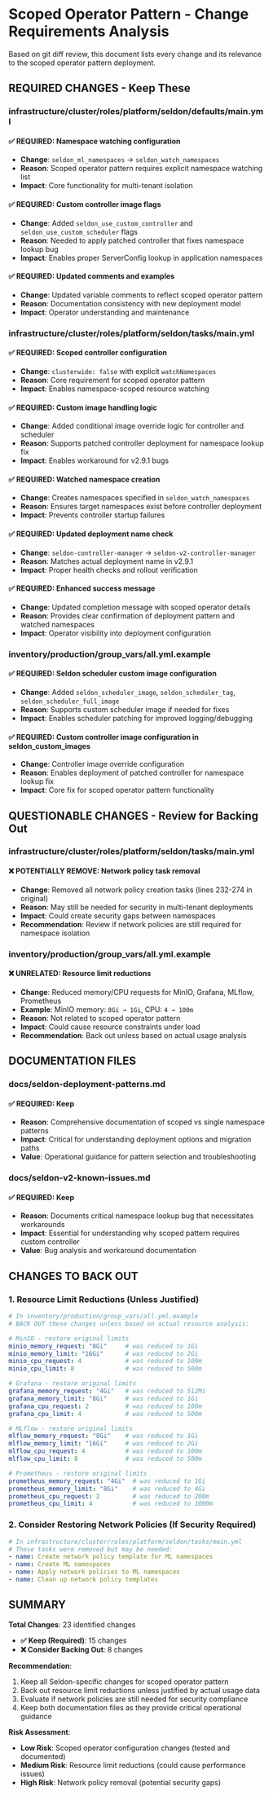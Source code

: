 # Scoped Operator Pattern - Change Requirements Analysis

Based on git diff review, this document lists every change and its relevance to the scoped operator pattern deployment.

## REQUIRED CHANGES - Keep These

### infrastructure/cluster/roles/platform/seldon/defaults/main.yml

#### ✅ REQUIRED: Namespace watching configuration
- **Change**: `seldon_ml_namespaces` → `seldon_watch_namespaces`
- **Reason**: Scoped operator pattern requires explicit namespace watching list
- **Impact**: Core functionality for multi-tenant isolation

#### ✅ REQUIRED: Custom controller image flags
- **Change**: Added `seldon_use_custom_controller` and `seldon_use_custom_scheduler` flags
- **Reason**: Needed to apply patched controller that fixes namespace lookup bug
- **Impact**: Enables proper ServerConfig lookup in application namespaces

#### ✅ REQUIRED: Updated comments and examples
- **Change**: Updated variable comments to reflect scoped operator pattern
- **Reason**: Documentation consistency with new deployment model
- **Impact**: Operator understanding and maintenance

### infrastructure/cluster/roles/platform/seldon/tasks/main.yml

#### ✅ REQUIRED: Scoped controller configuration
- **Change**: `clusterwide: false` with explicit `watchNamespaces`
- **Reason**: Core requirement for scoped operator pattern
- **Impact**: Enables namespace-scoped resource watching

#### ✅ REQUIRED: Custom image handling logic
- **Change**: Added conditional image override logic for controller and scheduler
- **Reason**: Supports patched controller deployment for namespace lookup fix
- **Impact**: Enables workaround for v2.9.1 bugs

#### ✅ REQUIRED: Watched namespace creation
- **Change**: Creates namespaces specified in `seldon_watch_namespaces`
- **Reason**: Ensures target namespaces exist before controller deployment
- **Impact**: Prevents controller startup failures

#### ✅ REQUIRED: Updated deployment name check
- **Change**: `seldon-controller-manager` → `seldon-v2-controller-manager`
- **Reason**: Matches actual deployment name in v2.9.1
- **Impact**: Proper health checks and rollout verification

#### ✅ REQUIRED: Enhanced success message
- **Change**: Updated completion message with scoped operator details
- **Reason**: Provides clear confirmation of deployment pattern and watched namespaces
- **Impact**: Operator visibility into deployment configuration

### inventory/production/group_vars/all.yml.example

#### ✅ REQUIRED: Seldon scheduler custom image configuration
- **Change**: Added `seldon_scheduler_image`, `seldon_scheduler_tag`, `seldon_scheduler_full_image`
- **Reason**: Supports custom scheduler image if needed for fixes
- **Impact**: Enables scheduler patching for improved logging/debugging

#### ✅ REQUIRED: Custom controller image configuration in seldon_custom_images
- **Change**: Controller image override configuration
- **Reason**: Enables deployment of patched controller for namespace lookup fix
- **Impact**: Core fix for scoped operator pattern functionality

## QUESTIONABLE CHANGES - Review for Backing Out

### infrastructure/cluster/roles/platform/seldon/tasks/main.yml

#### ❌ POTENTIALLY REMOVE: Network policy task removal
- **Change**: Removed all network policy creation tasks (lines 232-274 in original)
- **Reason**: May still be needed for security in multi-tenant deployments
- **Impact**: Could create security gaps between namespaces
- **Recommendation**: Review if network policies are still required for namespace isolation

### inventory/production/group_vars/all.yml.example

#### ❌ UNRELATED: Resource limit reductions
- **Change**: Reduced memory/CPU requests for MinIO, Grafana, MLflow, Prometheus
- **Example**: MinIO memory: `8Gi → 1Gi`, CPU: `4 → 100m`
- **Reason**: Not related to scoped operator pattern
- **Impact**: Could cause resource constraints under load
- **Recommendation**: Back out unless based on actual usage analysis

## DOCUMENTATION FILES

### docs/seldon-deployment-patterns.md
#### ✅ REQUIRED: Keep
- **Reason**: Comprehensive documentation of scoped vs single namespace patterns
- **Impact**: Critical for understanding deployment options and migration paths
- **Value**: Operational guidance for pattern selection and troubleshooting

### docs/seldon-v2-known-issues.md  
#### ✅ REQUIRED: Keep
- **Reason**: Documents critical namespace lookup bug that necessitates workarounds
- **Impact**: Essential for understanding why scoped pattern requires custom controller
- **Value**: Bug analysis and workaround documentation

## CHANGES TO BACK OUT

### 1. Resource Limit Reductions (Unless Justified)
```yaml
# In inventory/production/group_vars/all.yml.example
# BACK OUT these changes unless based on actual resource analysis:

# MinIO - restore original limits
minio_memory_request: "8Gi"     # was reduced to 1Gi
minio_memory_limit: "16Gi"      # was reduced to 2Gi  
minio_cpu_request: 4            # was reduced to 100m
minio_cpu_limit: 8              # was reduced to 500m

# Grafana - restore original limits  
grafana_memory_request: "4Gi"   # was reduced to 512Mi
grafana_memory_limit: "8Gi"     # was reduced to 1Gi
grafana_cpu_request: 2          # was reduced to 100m
grafana_cpu_limit: 4            # was reduced to 500m

# MLflow - restore original limits
mlflow_memory_request: "8Gi"    # was reduced to 1Gi
mlflow_memory_limit: "16Gi"     # was reduced to 2Gi
mlflow_cpu_request: 4           # was reduced to 100m
mlflow_cpu_limit: 8             # was reduced to 500m

# Prometheus - restore original limits
prometheus_memory_request: "4Gi"  # was reduced to 1Gi
prometheus_memory_limit: "8Gi"    # was reduced to 4Gi
prometheus_cpu_request: 2         # was reduced to 200m
prometheus_cpu_limit: 4           # was reduced to 1000m
```

### 2. Consider Restoring Network Policies (If Security Required)
```yaml
# In infrastructure/cluster/roles/platform/seldon/tasks/main.yml
# These tasks were removed but may be needed:
- name: Create network policy template for ML namespaces
- name: Create ML namespaces  
- name: Apply network policies to ML namespaces
- name: Clean up network policy templates
```

## SUMMARY

**Total Changes**: 23 identified changes
- **✅ Keep (Required)**: 15 changes
- **❌ Consider Backing Out**: 8 changes

**Recommendation**: 
1. Keep all Seldon-specific changes for scoped operator pattern
2. Back out resource limit reductions unless justified by actual usage data
3. Evaluate if network policies are still needed for security compliance
4. Keep both documentation files as they provide critical operational guidance

**Risk Assessment**:
- **Low Risk**: Scoped operator configuration changes (tested and documented)
- **Medium Risk**: Resource limit reductions (could cause performance issues)
- **High Risk**: Network policy removal (potential security gaps)